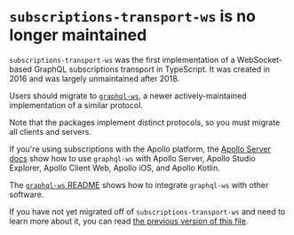 # `subscriptions-transport-ws` is no longer maintained

`subscriptions-transport-ws` was the first implementation of a WebSocket-based GraphQL subscriptions transport in TypeScript. It was created in 2016 and was largely unmaintained after 2018.

Users should migrate to [`graphql-ws`](https://github.com/enisdenjo/graphql-ws), a newer actively-maintained implementation of a similar protocol.

Note that the packages implement distinct protocols, so you must migrate all clients and servers.

If you're using subscriptions with the Apollo platform, the [Apollo Server docs](https://www.apollographql.com/docs/apollo-server/data/subscriptions/#switching-from-subscriptions-transport-ws) show how to use `graphql-ws` with Apollo Server, Apollo Studio Explorer, Apollo Client Web, Apollo iOS, and Apollo Kotlin.

The [`graphql-ws` README](https://github.com/enisdenjo/graphql-ws/blob/master/README.md) shows how to integrate `graphql-ws` with other software.

If you have not yet migrated off of `subscriptions-transport-ws` and need to learn more about it, you can read [the previous version of this file](https://github.com/apollographql/subscriptions-transport-ws/blob/51270cc7dbaf09c7b9aa67368f1de58148c7d334/README.md).
